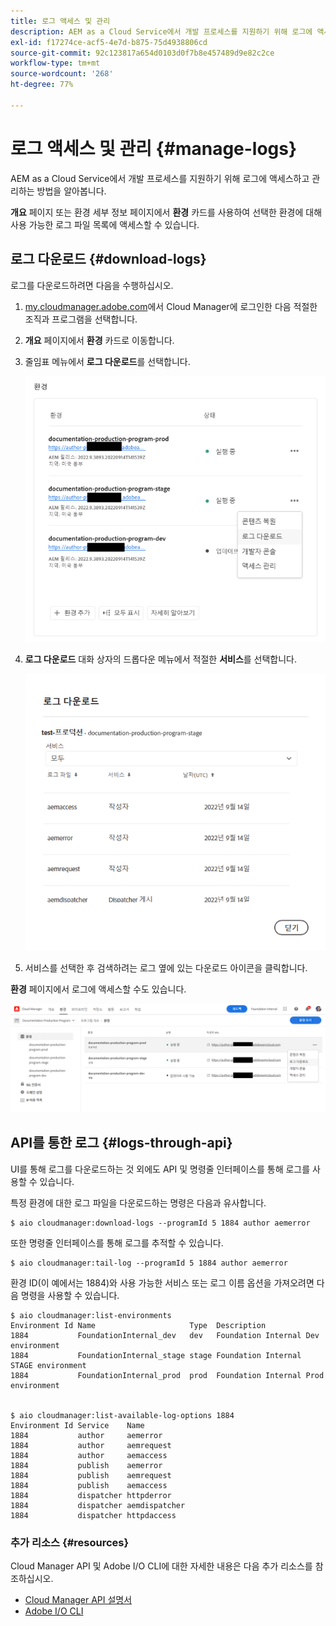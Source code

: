 ```yaml
---
title: 로그 액세스 및 관리
description: AEM as a Cloud Service에서 개발 프로세스를 지원하기 위해 로그에 액세스하고 관리하는 방법을 알아봅니다.
exl-id: f17274ce-acf5-4e7d-b875-75d4938806cd
source-git-commit: 92c123817a654d0103d0f7b8e457489d9e82c2ce
workflow-type: tm+mt
source-wordcount: '268'
ht-degree: 77%

---
```



# 로그 액세스 및 관리 {#manage-logs}

AEM as a Cloud Service에서 개발 프로세스를 지원하기 위해 로그에 액세스하고 관리하는 방법을 알아봅니다.

**개요** 페이지 또는 환경 세부 정보 페이지에서 **환경** 카드를 사용하여 선택한 환경에 대해 사용 가능한 로그 파일 목록에 액세스할 수 있습니다.

## 로그 다운로드 {#download-logs}

로그를 다운로드하려면 다음을 수행하십시오.

1. [my.cloudmanager.adobe.com](https://my.cloudmanager.adobe.com/)에서 Cloud Manager에 로그인한 다음 적절한 조직과 프로그램을 선택합니다.

1. **개요** 페이지에서 **환경** 카드로 이동합니다.

1. 줄임표 메뉴에서 **로그 다운로드**&#x200B;를 선택합니다.

   ![로그 다운로드 메뉴 항목](assets/download-logs1.png)

1. **로그 다운로드** 대화 상자의 드롭다운 메뉴에서 적절한 **서비스**&#x200B;를 선택합니다.

   ![로그 다운로드 대화 상자](assets/download-preview.png)

1. 서비스를 선택한 후 검색하려는 로그 옆에 있는 다운로드 아이콘을 클릭합니다.

**환경** 페이지에서 로그에 액세스할 수도 있습니다.

![환경의 로그 화면](assets/download-logs.png)

## API를 통한 로그 {#logs-through-api}

UI를 통해 로그를 다운로드하는 것 외에도 API 및 명령줄 인터페이스를 통해 로그를 사용할 수 있습니다.

특정 환경에 대한 로그 파일을 다운로드하는 명령은 다음과 유사합니다.

```shell
$ aio cloudmanager:download-logs --programId 5 1884 author aemerror
```

또한 명령줄 인터페이스를 통해 로그를 추적할 수 있습니다.

```shell
$ aio cloudmanager:tail-log --programId 5 1884 author aemerror
```

환경 ID(이 예에서는 1884)와 사용 가능한 서비스 또는 로그 이름 옵션을 가져오려면 다음 명령을 사용할 수 있습니다.

```shell
$ aio cloudmanager:list-environments
Environment Id Name                     Type  Description                          
1884           FoundationInternal_dev   dev   Foundation Internal Dev environment  
1884           FoundationInternal_stage stage Foundation Internal STAGE environment
1884           FoundationInternal_prod  prod  Foundation Internal Prod environment
 
 
$ aio cloudmanager:list-available-log-options 1884
Environment Id Service    Name         
1884           author     aemerror     
1884           author     aemrequest   
1884           author     aemaccess    
1884           publish    aemerror     
1884           publish    aemrequest   
1884           publish    aemaccess    
1884           dispatcher httpderror   
1884           dispatcher aemdispatcher
1884           dispatcher httpdaccess
```

### 추가 리소스 {#resources}

Cloud Manager API 및 Adobe I/O CLI에 대한 자세한 내용은 다음 추가 리소스를 참조하십시오.

* [Cloud Manager API 설명서](https://developer.adobe.com/experience-cloud/cloud-manager/)
* [Adobe I/O CLI](https://github.com/adobe/aio-cli-plugin-cloudmanager)
